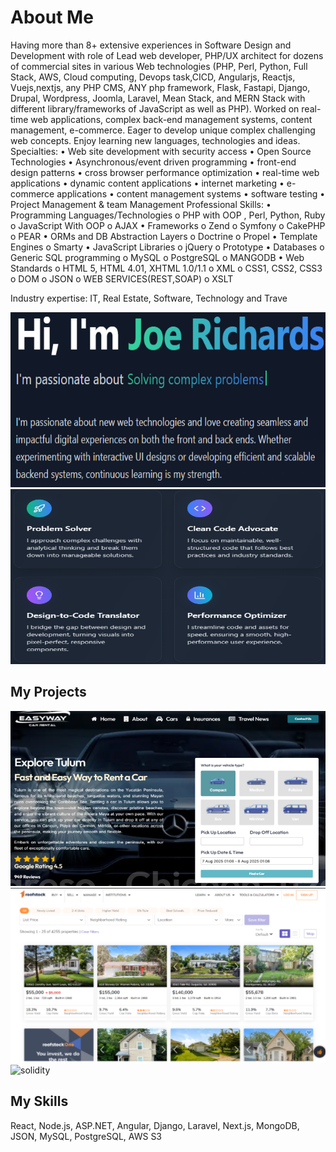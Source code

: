 # About Me

Having more than 8+ extensive experiences in Software Design and Development with role of Lead web developer, PHP/UX architect for dozens of commercial sites in various Web technologies (PHP, Perl, Python, Full Stack, AWS, Cloud computing, Devops task,CICD, Angularjs, Reactjs, Vuejs,nextjs, any PHP CMS, ANY php framework, Flask, Fastapi, Django, Drupal, Wordpress, Joomla, Laravel, Mean Stack, and MERN Stack with different library/frameworks of JavaScript as well as PHP). Worked on real-time web applications, complex back-end management systems, content management, e-commerce. Eager to develop unique complex challenging web concepts. Enjoy learning new languages, technologies and ideas.
</br>
Specialties: 
• Web site development with security access 
• Open Source Technologies 
• Asynchronous/event driven programming 
• front-end design patterns 
• cross browser performance optimization 
• real-time web applications 
• dynamic content applications 
• internet marketing 
• e-commerce applications 
• content management systems 
• software testing 
• Project Management & team Management Professional Skills: 
• Programming Languages/Technologies
 o PHP with OOP , Perl, Python, Ruby
 o JavaScript With OOP
 o AJAX 
• Frameworks
 o Zend
 o Symfony
 o CakePHP
 o PEAR 
• ORMs and DB Abstraction Layers
 o Doctrine
 o Propel 
• Template Engines o Smarty 
• JavaScript Libraries
 o jQuery
 o Prototype 
• Databases
 o Generic SQL programming
 o MySQL
 o PostgreSQL
 o MANGODB 
• Web Standards
 o HTML 5, HTML 4.01, XHTML 1.0/1.1
 o XML
 o CSS1, CSS2, CSS3
 o DOM
 o JSON
 o WEB SERVICES(REST,SOAP)
 o XSLT

Industry expertise: IT, Real Estate, Software, Technology and Trave

<img src="./assets/1.png" alt="solidity" width="100%" height="280"/>
<img src="./assets/2.png" alt="solidity" width="100%" height="280"/>

## My Projects
<img src="./assets/3.png" alt="solidity" width="100%" height="280"/>
<img src="./assets/4.png" alt="solidity" width="100%" height="280"/>
<img src="./assets/5.png" alt="solidity" width="100%" height="280"/>

## My Skills
React, Node.js, ASP.NET, Angular, Django, Laravel, Next.js, MongoDB, JSON, MySQL, PostgreSQL, AWS S3
